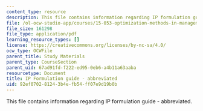 ```yaml
---
content_type: resource
description: This file contains information regarding IP formulation guide - abbreviated.
file: /ol-ocw-studio-app/courses/15-053-optimization-methods-in-management-science-spring-2013/92ef070281243b4efb54ff07e9d19b0b_MIT15_053S13_iprefabbrev.pdf
file_size: 161298
file_type: application/pdf
learning_resource_types: []
license: https://creativecommons.org/licenses/by-nc-sa/4.0/
ocw_type: OCWFile
parent_title: Study Materials
parent_type: CourseSection
parent_uid: 67ad91fd-f222-ed95-0eb6-a4b11a63aaba
resourcetype: Document
title: IP Formulation guide - abbreviated
uid: 92ef0702-8124-3b4e-fb54-ff07e9d19b0b
---
```

This file contains information regarding IP formulation guide - abbreviated.